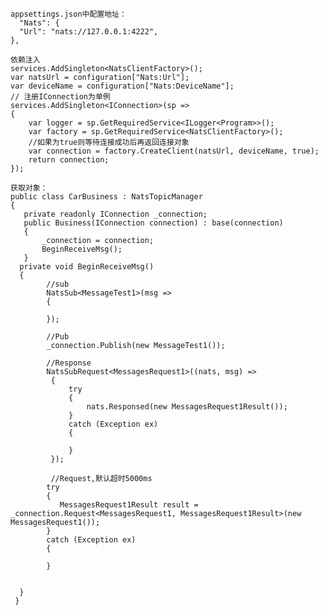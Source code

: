     appsettings.json中配置地址：
      "Nats": {
      "Url": "nats://127.0.0.1:4222",
    },
    
    依赖注入
    services.AddSingleton<NatsClientFactory>();
    var natsUrl = configuration["Nats:Url"];
    var deviceName = configuration["Nats:DeviceName"];
    // 注册IConnection为单例
    services.AddSingleton<IConnection>(sp =>
    {
        var logger = sp.GetRequiredService<ILogger<Program>>();
        var factory = sp.GetRequiredService<NatsClientFactory>();
        //如果为true则等待连接成功后再返回连接对象
        var connection = factory.CreateClient(natsUrl, deviceName, true); 
        return connection;
    });

    获取对象：
    public class CarBusiness : NatsTopicManager
    {
       private readonly IConnection _connection; 
       public Business(IConnection connection) : base(connection)
       {
           _connection = connection; 
           BeginReceiveMsg();
       }
      private void BeginReceiveMsg()
      { 
            //sub
            NatsSub<MessageTest1>(msg =>
            {
                 
            });

            //Pub
            _connection.Publish(new MessageTest1());

            //Response
            NatsSubRequest<MessagesRequest1>((nats, msg) =>
             {
                 try
                 {
                     nats.Responsed(new MessagesRequest1Result());
                 }
                 catch (Exception ex)
                 {
                      
                 }
             });

             //Request,默认超时5000ms
            try
            {
               MessagesRequest1Result result = _connection.Request<MessagesRequest1, MessagesRequest1Result>(new MessagesRequest1());
            }
            catch (Exception ex)
            {
                      
            }
           
            
      }
     }
 
     
